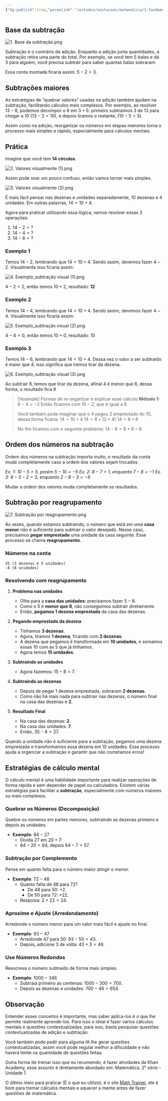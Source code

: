```yaml
---
{"dg-publish":true,"permalink":"/estudos/anotacoes/matematica/1-fundamental-1/2-operacoes/2-2-subtracao/"}
---
```


## Base da subtração

![1. Base da subtração.png](/img/user/assets/Notas/Matem%C3%A1tica%20e%20Natureza/1.%20Matem%C3%A1tica%20-%20Fundamental/2.%20Opera%C3%A7%C3%B5es/2.2.%20Subtra%C3%A7%C3%A3o/1.%20Base%20da%20subtra%C3%A7%C3%A3o.png)

Subtração é o contrário de adição. Enquanto a adição junta quantidades, a subtração retira uma parte do total. Por exemplo, se você tem 5 balas e dá 3 para alguém, você precisa subtrair para saber quantas balas sobraram.

Essa conta montada ficaria assim: $5 - 2 = 3$.

## Subtrações maiores

As estratégias de “quebrar valores” usadas na adição também ajudam na subtração, facilitando cálculos mais complexos. Por exemplo, ao resolver $13 - 8$, podemos decompor o $8$ em $3 + 5$: primeiro subtraímos $3$ de $13$ para chegar a $10$ $(13 - 3 = 10)$, e depois tiramos o restante, $(10 - 5 = 5)$. 

Assim como na adição, reorganizar os números em etapas menores torna o processo mais simples e rápido, especialmente para cálculos mentais.

## Prática

Imagine que você tem **14 círculos**.

![2. Valores visualmente (1).png](/img/user/assets/Notas/Matem%C3%A1tica%20e%20Natureza/1.%20Matem%C3%A1tica%20-%20Fundamental/2.%20Opera%C3%A7%C3%B5es/2.2.%20Subtra%C3%A7%C3%A3o/2.%20Valores%20visualmente%20(1).png)

Assim pode soar um pouco confuso, então vamos tornar mais simples.

![3. Valores visualmente (2).png](/img/user/assets/Notas/Matem%C3%A1tica%20e%20Natureza/1.%20Matem%C3%A1tica%20-%20Fundamental/2.%20Opera%C3%A7%C3%B5es/2.2.%20Subtra%C3%A7%C3%A3o/3.%20Valores%20visualmente%20(2).png)

É mais fácil pensar nas dezenas e unidades separadamente, $10 \text{ dezenas}$ e $4 \text{ unidades}$. Em outras palavras, $14 = 10 + 4$.

Agora para praticar utilizando essa lógica, vamos resolver essas 3 operações:

1. $14 - 2 = \text{?}$
2. $14 - 4 = \text{?}$
3. $14 - 6 = \text{?}$

### Exemplo 1

Temos $14 - 2$, lembrando que $14 = 10 + 4$. Sendo assim, devemos fazer $4 - 2$. Visualmente isso ficaria assim:

![4. Exemplo_subtração visual (1).png](/img/user/assets/Notas/Matem%C3%A1tica%20e%20Natureza/1.%20Matem%C3%A1tica%20-%20Fundamental/2.%20Opera%C3%A7%C3%B5es/2.2.%20Subtra%C3%A7%C3%A3o/4.%20Exemplo_subtra%C3%A7%C3%A3o%20visual%20(1).png)

$4 - 2 = 2$, então temos $10 + 2$, resultado: **$12$**

### Exemplo 2

Temos $14 - 4$, lembrando que $14 = 10 + 4$. Sendo assim, devemos fazer $4 - 4$. Visualmente isso ficaria assim:

![5. Exemplo_subtração visual (2).png](/img/user/assets/Notas/Matem%C3%A1tica%20e%20Natureza/1.%20Matem%C3%A1tica%20-%20Fundamental/2.%20Opera%C3%A7%C3%B5es/2.2.%20Subtra%C3%A7%C3%A3o/5.%20Exemplo_subtra%C3%A7%C3%A3o%20visual%20(2).png)

$4 - 4 = 0$, então temos $10 + 0$, resultado: $10$

### Exemplo 3

Temos $14 - 6$, lembrando que $14 = 10 + 4$. Dessa vez o valor a ser subtraído é maior que $4$, isso significa que iremos tirar da dezena.

![6. Exemplo_subtração visual (3).png](/img/user/assets/Notas/Matem%C3%A1tica%20e%20Natureza/1.%20Matem%C3%A1tica%20-%20Fundamental/2.%20Opera%C3%A7%C3%B5es/2.2.%20Subtra%C3%A7%C3%A3o/6.%20Exemplo_subtra%C3%A7%C3%A3o%20visual%20(3).png)

Ao subtrair $6$, temos que tirar da dezena, afinal $4$ é menor que $6$, dessa forma, o resultado fica $8$

> [!example] Formas de re-organizar e explicar esse cálculo
> **Método 1:** $6 - 4 = -2$
> Então ficamos com $10 - 2$, que é igual a $8$
> 
> Você também pode imaginar que o 4 pegou 2 emprestado do 10, dessa forma ficaria:
> $14 = 10 + 4$
> $14 = 8 + (2 + 4)$
> $14 = 8 + 6$
> 
> No fim ficamos com o seguinte problema:
> $14 - 6 = 8 + 6 - 6$

## Ordem dos números na subtração

Ordem dos números na subtração importa muito, o resultado da conta muda completamente caso a ordem dos valores sejam trocados.

*Ex. 1: $10 - 5 = 5$, porém $5 - 10 = -5$*
*Ex. 2: $8 - 7 = 1$, enquanto $7 - 8 = -1$*
*Ex. 3: $8 - 3 - 2 = 3$, enquanto $2 - 8 - 3 = -9$*

Mudar a ordem dos valores muda completamente os resultados.

## Subtração por reagrupamento

![7. Subtração por reagrupamento.png](/img/user/assets/Notas/Matem%C3%A1tica%20e%20Natureza/1.%20Matem%C3%A1tica%20-%20Fundamental/2.%20Opera%C3%A7%C3%B5es/2.2.%20Subtra%C3%A7%C3%A3o/7.%20Subtra%C3%A7%C3%A3o%20por%20reagrupamento.png)

Às vezes, quando estamos subtraindo, o número que está em uma **casa menor** não é suficiente para subtrair o valor desejado. Nesse caso, precisamos **pegar emprestado** uma unidade da casa seguinte. Esse processo se chama **reagrupamento**.

### Números na conta
```
35 (3 dezenas e 5 unidades)
-8 (8 unidades)
```
### Resolvendo com reagrupamento

1. **Problema nas unidades**  
   - Olhe para a **casa das unidades**: precisamos fazer $5 - 8$.
   - Como o 5 é **menor que 8**, não conseguimos subtrair diretamente.  
   - Então, **pegamos 1 dezena emprestada** da casa das dezenas.

2. **Pegando emprestado da dezena**  
   - Tínhamos **3 dezenas**.  
   - Agora, tiramos **1 dezena**, ficando com **2 dezenas**.  
   - A dezena que pegamos é transformada em **10 unidades**, e somamos essas 10 com as 5 que já tínhamos.  
   - Agora temos **15 unidades**.

3. **Subtraindo as unidades**  
   - Agora fazemos:  $15 - 8 = 7$.

4. **Subtraindo as dezenas**  
   - Depois de pegar 1 dezena emprestada, sobraram **2 dezenas**.  
   - Como não há mais nada para subtrair nas dezenas, o número final na casa das dezenas é **2**.

5. **Resultado Final**  
   - Na casa das dezenas: **2**.  
   - Na casa das unidades: **7**.  
   - Então, $35 - 8 = 27$.

Quando a unidade não é suficiente para a subtração, pegamos uma dezena emprestada e transformamos essa dezena em 10 unidades. Esse processo ajuda a organizar a subtração e garantir que não cometamos erros!

## Estratégias de cálculo mental

O cálculo mental é uma habilidade importante para realizar operações de forma rápida e sem depender de papel ou calculadora. Existem várias estratégias para facilitar a **subtração**, especialmente com números maiores ou mais complexos.

### Quebrar os Números (Decomposição)

Quebre os números em partes menores, subtraindo as dezenas primeiro e depois as unidades.
- **Exemplo**: $84 - 27$
	- Divida $27$ em $20 + 7$:
	- $84 - 20 = 64$, depois $64 - 7 = 57$.

### Subtração por Complemento

Pense em quanto falta para o número maior atingir o menor.
- **Exemplo**: $72 - 48$
	- Quanto falta de $48$ para $72$?
		- De $48$ para $50$: $+2$.
		- De $50$ para $72$: $+22$.
	- Resposta: $2 + 22 = 24$.

### Aproxime e Ajuste (Arredondamento)

Arredonde o número menor para um valor mais fácil e ajuste no final.  
- **Exemplo**: $93 - 47$
	- Arredonde $47$ para $50$: $93 - 50 = 43$.
	- Depois, adicione $3$ de volta: $43 + 3 = 46$.

### Use Números Redondos

Reescreva o número subtraído de forma mais simples.
- **Exemplo**: $1000 - 346$
	- Subtraia primeiro as centenas: $1000 - 300 = 700$.
	- Depois as dezenas e unidades: $700 - 46 = 654$.

## Observação

Entender esses conceitos é importante, mas saber aplica-los é o que lhe permite realmente aprende-los. Para isso o ideal é fazer vários cálculos mentais e questões contextualizadas, para isso, basta pesquisar questões contextualizadas de adição e subtração. 

Você também pode pedir para alguma IA lhe gerar questões contextualizadas, assim você pode regular melhor a dificuldade e não haverá limite na quantidade de questões feitas.

Outra forma de treinar isso que eu recomendo, é fazer atividades da Khan Academy, esse assunto é diretamente abordado em: Matemática, 2° série - Unidade 1.

O último meio para praticar (É o que eu utilizo), é o site [Math Trainer](https://www.mathtrainer.xyz/), ele é bom para treinar cálculos mentais e aquecer a mente antes de fazer questões de matemática.
